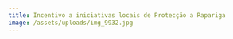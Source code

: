 ```yaml
---
title: Incentivo a iniciativas locais de Protecção a Rapariga
image: /assets/uploads/img_9932.jpg
---
```


